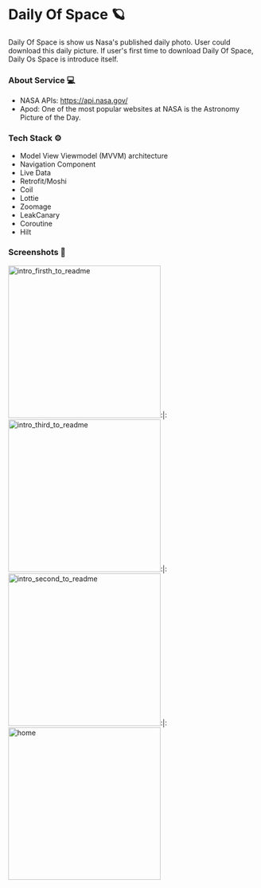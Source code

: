 # Daily Of Space 🪐
Daily Of Space is show us Nasa's published daily photo. User could download this daily picture. If user's first time to download Daily Of Space, Daily Os Space is introduce  itself.

### About Service 💻
- NASA APIs: https://api.nasa.gov/ 
- Apod: One of the most popular websites at NASA is the Astronomy Picture of the Day. 

### Tech Stack ⚙️
- Model View Viewmodel (MVVM) architecture 
- Navigation Component
- Live Data
- Retrofit/Moshi
- Coil 
- Lottie 
- Zoomage 
- LeakCanary 
- Coroutine 
- Hilt

### Screenshots 📸
<img width="306" alt="intro_firsth_to_readme" src="https://user-images.githubusercontent.com/27770096/147878539-af12f508-f5a2-4bdf-a191-78db1a8f2208.png">:|:
<img width="306" alt="intro_third_to_readme" src="https://user-images.githubusercontent.com/27770096/147878557-b7c11833-09d4-42db-a4dc-9ad4dbe84730.png">:|:
<img width="306" alt="intro_second_to_readme" src="https://user-images.githubusercontent.com/27770096/147878545-7c211c92-b31f-4fc1-828b-4fb11d421da2.png">:|:<img width="306" alt="home" src="https://user-images.githubusercontent.com/27770096/147878716-7afa952d-fa91-40e9-97df-9b1bebc225ec.png">




